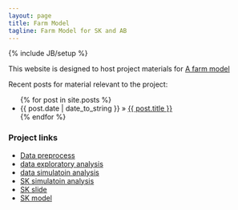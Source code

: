 ```yaml
---
layout: page
title: Farm Model
tagline: Farm Model for SK and AB
---
```

{% include JB/setup %}



This website is designed to host project materials for [A farm model](http://snowdj.github.io/stat615) 

Recent posts for material relevant to the project:

<ul class="posts">
  {% for post in site.posts %}
    <li><span>{{ post.date | date_to_string }}</span> &raquo; <a href="{{ BASE_PATH }}{{ post.url }}">{{ post.title }}</a></li>
  {% endfor %}
</ul>

### Project links

- [Data preprocess](html/load.html)
- [data exploratory analysis](html/clean.html)
- [data simulatoin analysis](html/simulation.html)
- [SK simulatoin analysis](html/sksimulation.html)
- [SK slide](slide/index.html)
- [SK model](slide/skmodel.html)



